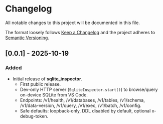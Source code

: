 # Changelog

All notable changes to this project will be documented in this file.

The format loosely follows [Keep a Changelog](https://keepachangelog.com/)
and the project adheres to [Semantic Versioning](https://semver.org/).

## [0.0.1] - 2025-10-19
### Added
- Initial release of **sqlite_inspector**.
  - First public release.
  - Dev-only HTTP server (`SqliteInspector.start()`) to browse/query on-device SQLite from VS Code.
  - Endpoints: /v1/health, /v1/databases, /v1/tables, /v1/schema, /v1/data-version, /v1/query, /v1/exec, /v1/batch, /v1/config.
  - Safe defaults: loopback-only, DDL disabled by default, optional x-debug-token.